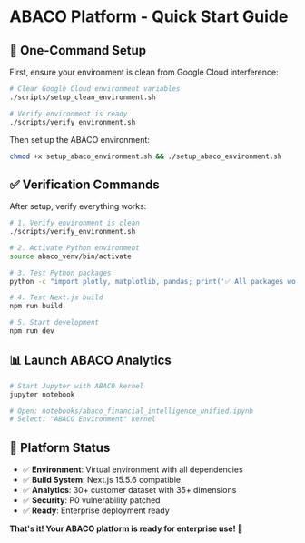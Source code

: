 # ABACO Platform - Quick Start Guide

## 🚀 One-Command Setup

First, ensure your environment is clean from Google Cloud interference:

```bash
# Clear Google Cloud environment variables
./scripts/setup_clean_environment.sh

# Verify environment is ready
./scripts/verify_environment.sh
```

Then set up the ABACO environment:

```bash
chmod +x setup_abaco_environment.sh && ./setup_abaco_environment.sh
```

## ✅ Verification Commands

After setup, verify everything works:

```bash
# 1. Verify environment is clean
./scripts/verify_environment.sh

# 2. Activate Python environment
source abaco_venv/bin/activate

# 3. Test Python packages
python -c "import plotly, matplotlib, pandas; print('✅ All packages working!')"

# 4. Test Next.js build
npm run build

# 5. Start development
npm run dev
```

## 📊 Launch ABACO Analytics

```bash
# Start Jupyter with ABACO kernel
jupyter notebook

# Open: notebooks/abaco_financial_intelligence_unified.ipynb
# Select: "ABACO Environment" kernel
```

## 🎯 Platform Status

- ✅ **Environment**: Virtual environment with all dependencies
- ✅ **Build System**: Next.js 15.5.6 compatible
- ✅ **Analytics**: 30+ customer dataset with 35+ dimensions
- ✅ **Security**: P0 vulnerability patched
- ✅ **Ready**: Enterprise deployment ready

**That's it! Your ABACO platform is ready for enterprise use! 🎉**
